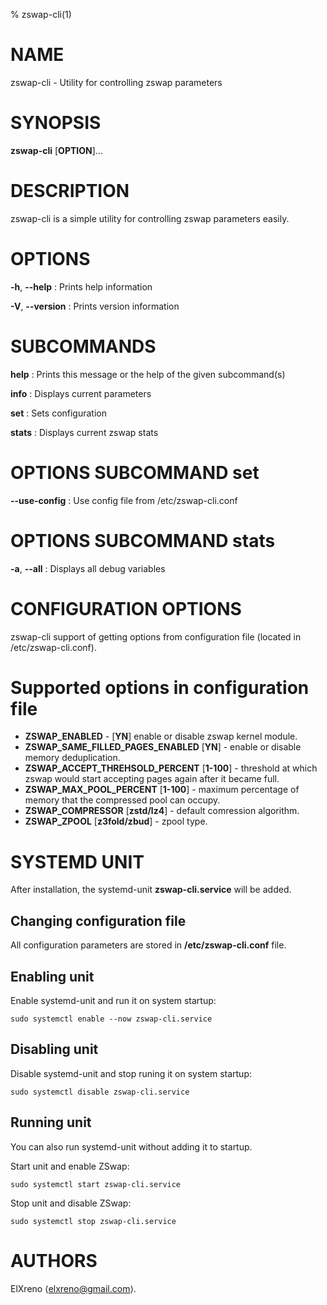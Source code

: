 % zswap-cli(1)

# NAME

zswap-cli - Utility for controlling zswap parameters

# SYNOPSIS

**zswap-cli** [**OPTION**]...

# DESCRIPTION

zswap-cli is a simple utility for controlling zswap parameters easily. 

# OPTIONS

**-h**, **--help**
:   Prints help information

**-V**, **--version**
:   Prints version information

# SUBCOMMANDS

**help**
:   Prints this message or the help of the given subcommand(s)

**info**
:   Displays current parameters

**set**
:   Sets configuration

**stats**
:   Displays current zswap stats

# OPTIONS SUBCOMMAND set

**--use-config**
:   Use config file from /etc/zswap-cli.conf

# OPTIONS SUBCOMMAND stats

**-a**, **--all**
:   Displays all debug variables

# CONFIGURATION OPTIONS

zswap-cli support of getting options from configuration file (located in /etc/zswap-cli.conf).

# Supported options in configuration file

  * **ZSWAP_ENABLED** - [**YN**] enable or disable zswap kernel module.
  * **ZSWAP_SAME_FILLED_PAGES_ENABLED** [**YN**] - enable or disable memory deduplication.
  * **ZSWAP_ACCEPT_THREHSOLD_PERCENT** [**1-100**] - threshold at which zswap would start accepting pages again after it became full.
  * **ZSWAP_MAX_POOL_PERCENT** [**1-100**] - maximum percentage of memory that the compressed pool can occupy.
  * **ZSWAP_COMPRESSOR** [**zstd/lz4**] - default comression algorithm.
  * **ZSWAP_ZPOOL** [**z3fold/zbud**] - zpool type.

# SYSTEMD UNIT

After installation, the systemd-unit **zswap-cli.service** will be added.

## Changing configuration file

All configuration parameters are stored in **/etc/zswap-cli.conf** file.

## Enabling unit

Enable systemd-unit and run it on system startup:

```
sudo systemctl enable --now zswap-cli.service
```

## Disabling unit

Disable systemd-unit and stop runing it on system startup:

```
sudo systemctl disable zswap-cli.service
```

## Running unit

You can also run systemd-unit without adding it to startup.

Start unit and enable ZSwap:

```
sudo systemctl start zswap-cli.service
```

Stop unit and disable ZSwap:

```
sudo systemctl stop zswap-cli.service
```

# AUTHORS

ElXreno ⟨elxreno@gmail.com⟩.
